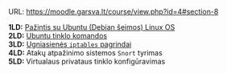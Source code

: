 URL: https://moodle.garsva.lt/course/view.php?id=4#section-8  

**1LD:** [Pažintis su Ubuntu (Debian šeimos) Linux OS](1LD.adoc)  
**2LD:** [Ubuntu tinklo komandos](2LD.adoc)  
**3LD:** [Ugniasienės `iptables` pagrindai](3LD.adoc)  
**4LD:** Atakų atpažinimo sistemos `Snort` tyrimas  
**5LD:** Virtualaus privataus tinklo konfigūravimas  
